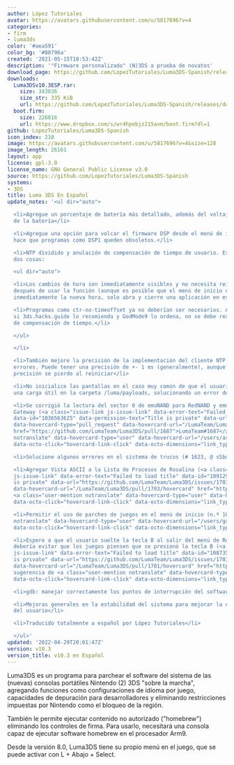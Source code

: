 ```yaml
---
author: López Tutoriales
avatar: https://avatars.githubusercontent.com/u/5817696?v=4
categories:
- firm
- luma3ds
color: '#aea591'
color_bg: '#80796a'
created: '2021-05-15T18:53:42Z'
description: '"Firmware personalizado" (N)3DS a prueba de novatos'
download_page: https://github.com/LopezTutoriales/Luma3DS-Spanish/releases
downloads:
  Luma3DSv10.3ESP.rar:
    size: 343836
    size_str: 335 KiB
    url: https://github.com/LopezTutoriales/Luma3DS-Spanish/releases/download/v10.3/Luma3DSv10.3ESP.rar
  boot.firm:
    size: 226816
    url: https://www.dropbox.com/s/wr4hpebjz215avm/boot.firm?dl=1
github: LopezTutoriales/Luma3DS-Spanish
icon_index: 210
image: https://avatars.githubusercontent.com/u/5817696?v=4&size=128
image_length: 26161
layout: app
license: gpl-3.0
license_name: GNU General Public License v3.0
source: https://github.com/LopezTutoriales/Luma3DS-Spanish
systems:
- 3DS
title: Luma 3DS En Español
update_notes: '<ul dir="auto">

  <li>Agregue un porcentaje de batería más detallado, además del voltaje y la temperatura
  de la batería</li>

  <li>Agregue una opción para volcar el firmware DSP desde el menú de inicio, lo que
  hace que programas como DSP1 queden obsoletos.</li>

  <li>NTP dividido y anulación de compensación de tiempo de usuario. Esto significa
  dos cosas:

  <ul dir="auto">

  <li>Los cambios de hora son inmediatamente visibles y no necesita reiniciar su consola
  después de usar la función (aunque es posible que el menú de inicio no siempre muestre
  inmediatamente la nueva hora, solo abra y cierre una aplicación en ese caso)</li>

  <li>Programas como ctr-no-timeoffset ya no deberían ser necesarios. Además, incluso
  si 3ds.hacks.guide lo recomienda y GodMode9 lo ordena, no se debe realizar la anulación
  de compensación de tiempo.</li>

  </ul>

  </li>

  <li>También mejore la precisión de la implementación del cliente NTP y corrija algunos
  errores. Puede tener una precisión de +- 1 ms (generalmente), aunque parte de esta
  precisión se pierde al reiniciar</li>

  <li>No inicialice las pantallas en el caso muy común de que el usuario tenga solo
  una carga útil en la carpeta /luma/payloads, solucionando un error de larga data.</li>

  <li>Se corrigió la lectura del sector 0 de emuNAND para RedNAND y emuNAND estilo
  Gateway (<a class="issue-link js-issue-link" data-error-text="Failed to load title"
  data-id="1036563625" data-permission-text="Title is private" data-url="https://github.com/LumaTeam/Luma3DS/issues/1687"
  data-hovercard-type="pull_request" data-hovercard-url="/LumaTeam/Luma3DS/pull/1687/hovercard"
  href="https://github.com/LumaTeam/Luma3DS/pull/1687">LumaTeam#1687</a>, <a class="user-mention
  notranslate" data-hovercard-type="user" data-hovercard-url="/users/aspargas2/hovercard"
  data-octo-click="hovercard-link-click" data-octo-dimensions="link_type:self" href="https://github.com/aspargas2">@aspargas2</a>)</li>

  <li>Solucione algunos errores en el sistema de trucos (# 1623, @ s5bug)</li>

  <li>Agregar Vista ASCII a la Lista de Procesos de Rosalina (<a class="issue-link
  js-issue-link" data-error-text="Failed to load title" data-id="1091294296" data-permission-text="Title
  is private" data-url="https://github.com/LumaTeam/Luma3DS/issues/1703" data-hovercard-type="pull_request"
  data-hovercard-url="/LumaTeam/Luma3DS/pull/1703/hovercard" href="https://github.com/LumaTeam/Luma3DS/pull/1703">LumaTeam#1703</a>,
  <a class="user-mention notranslate" data-hovercard-type="user" data-hovercard-url="/users/George-lewis/hovercard"
  data-octo-click="hovercard-link-click" data-octo-dimensions="link_type:self" href="https://github.com/George-lewis">@George-lewis</a>)</li>

  <li>Permitir el uso de parches de juegos en el menú de inicio (n.º 1634, <a class="user-mention
  notranslate" data-hovercard-type="user" data-hovercard-url="/users/gabe565/hovercard"
  data-octo-click="hovercard-link-click" data-octo-dimensions="link_type:self" href="https://github.com/gabe565">@gabe565</a>)</li>

  <li>Espere a que el usuario suelte la tecla B al salir del menú de Rosalina. Esto
  debería evitar que los juegos piensen que se presionó la tecla B (<a class="issue-link
  js-issue-link" data-error-text="Failed to load title" data-id="1087351954" data-permission-text="Title
  is private" data-url="https://github.com/LumaTeam/Luma3DS/issues/1701" data-hovercard-type="pull_request"
  data-hovercard-url="/LumaTeam/Luma3DS/pull/1701/hovercard" href="https://github.com/LumaTeam/Luma3DS/pull/1701">LumaTeam#1701</a>,
  sugerencia de <a class="user-mention notranslate" data-hovercard-type="user" data-hovercard-url="/users/Epicpkmn11/hovercard"
  data-octo-click="hovercard-link-click" data-octo-dimensions="link_type:self" href="https://github.com/Epicpkmn11">@Epicpkmn11</a>)</li>

  <li>gdb: manejar correctamente los puntos de interrupción del software</li>

  <li>Mejoras generales en la estabilidad del sistema para mejorar la experiencia
  del usuario</li>

  <li>Traducido totalmente a español por López Tutoriales</li>

  </ul>'
updated: '2022-04-29T20:01:47Z'
version: v10.3
version_title: v10.3 en Español
---
```

Luma3DS es un programa para parchear el software del sistema de las (nuevas) consolas portátiles Nintendo (2) 3DS "sobre la marcha", agregando funciones como configuraciones de idioma por juego, capacidades de depuración para desarrolladores y eliminando restricciones impuestas por Nintendo como el bloqueo de la región.

También le permite ejecutar contenido no autorizado ("homebrew") eliminando los controles de firma. Para usarlo, necesitará una consola capaz de ejecutar software homebrew en el procesador Arm9.

Desde la versión 8.0, Luma3DS tiene su propio menú en el juego, que se puede activar con L + Abajo + Select.